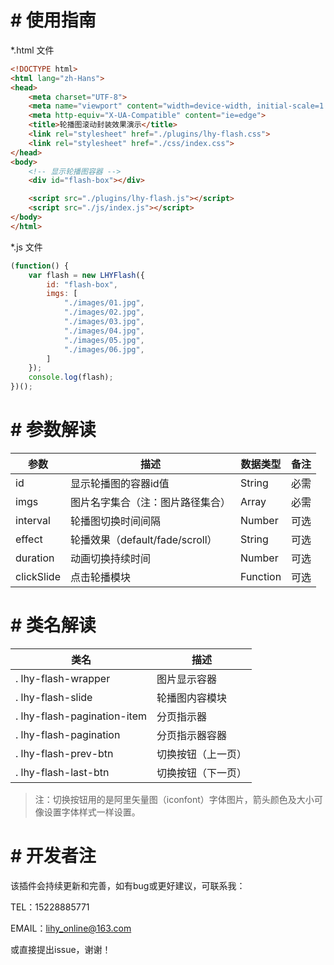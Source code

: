 # # 使用指南

*.html 文件

```html
<!DOCTYPE html>
<html lang="zh-Hans">
<head>
    <meta charset="UTF-8">
    <meta name="viewport" content="width=device-width, initial-scale=1.0">
    <meta http-equiv="X-UA-Compatible" content="ie=edge">
    <title>轮播图滚动封装效果演示</title>
    <link rel="stylesheet" href="./plugins/lhy-flash.css">
    <link rel="stylesheet" href="./css/index.css">
</head>
<body>
    <!-- 显示轮播图容器 -->
    <div id="flash-box"></div>

    <script src="./plugins/lhy-flash.js"></script>
    <script src="./js/index.js"></script>
</body>
</html>
```

*.js 文件

```js
(function() {
    var flash = new LHYFlash({
        id: "flash-box",
        imgs: [
            "./images/01.jpg",
            "./images/02.jpg",
            "./images/03.jpg",
            "./images/04.jpg",
            "./images/05.jpg",
            "./images/06.jpg",
        ]
    });
    console.log(flash);
})();
```

# # 参数解读

| 参数         | 描述                        | 数据类型     | 备注   |
| ---------- | ------------------------- | -------- | ---- |
| id         | 显示轮播图的容器id值               | String   | 必需   |
| imgs       | 图片名字集合（注：图片路径集合）          | Array    | 必需   |
| interval   | 轮播图切换时间间隔                 | Number   | 可选   |
| effect     | 轮播效果（default/fade/scroll） | String   | 可选   |
| duration   | 动画切换持续时间                  | Number   | 可选   |
| clickSlide | 点击轮播模块                    | Function | 可选   |

# # 类名解读

| 类名                          | 描述        |
| --------------------------- | --------- |
| . lhy-flash-wrapper         | 图片显示容器    |
| . lhy-flash-slide           | 轮播图内容模块   |
| . lhy-flash-pagination-item | 分页指示器     |
| . lhy-flash-pagination      | 分页指示器容器   |
| . lhy-flash-prev-btn        | 切换按钮（上一页） |
| . lhy-flash-last-btn        | 切换按钮（下一页） |

> 注：切换按钮用的是阿里矢量图（iconfont）字体图片，箭头颜色及大小可像设置字体样式一样设置。

# # 开发者注

该插件会持续更新和完善，如有bug或更好建议，可联系我：

TEL：15228885771

EMAIL：lihy_online@163.com

或直接提出issue，谢谢！



